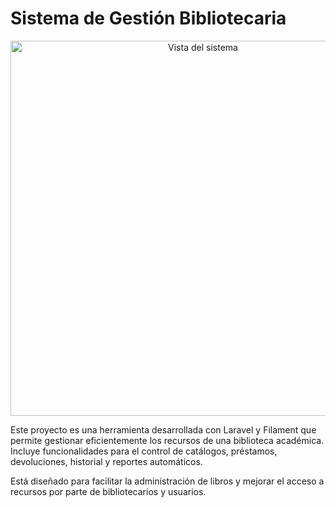 # Sistema de Gestión Bibliotecaria

<p align="center">
  <img src="https://upload.wikimedia.org/wikipedia/commons/thumb/1/16/Library_of_Celsus_in_Ephesus%2C_Turkey.jpg/800px-Library_of_Celsus_in_Ephesus%2C_Turkey.jpg" alt="Vista del sistema" width="600">
</p>

Este proyecto es una herramienta desarrollada con Laravel y Filament que permite gestionar eficientemente los recursos de una biblioteca académica. Incluye funcionalidades para el control de catálogos, préstamos, devoluciones, historial y reportes automáticos.

Está diseñado para facilitar la administración de libros y mejorar el acceso a recursos por parte de bibliotecarios y usuarios.




